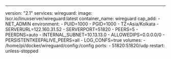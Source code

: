---
version: "2.1"
services:
  wireguard:
    image: lscr.io/linuxserver/wireguard:latest
    container_name: wireguard
    cap_add:
      - NET_ADMIN
    environment:
      - PUID=1000
      - PGID=1000
      - TZ=Asia/Kolkata
      - SERVERURL=122.160.31.52
      - SERVERPORT=51820
      - PEERS=5
      - PEERDNS=auto
      - INTERNAL_SUBNET=10.13.13.0
      - ALLOWEDIPS=0.0.0.0/0
      - PERSISTENTKEEPALIVE_PEERS=all
      - LOG_CONFS=true
    volumes:
      - /home/pi/docker/wireguard/config:/config
    ports:
      - 51820:51820/udp
    restart: unless-stopped
